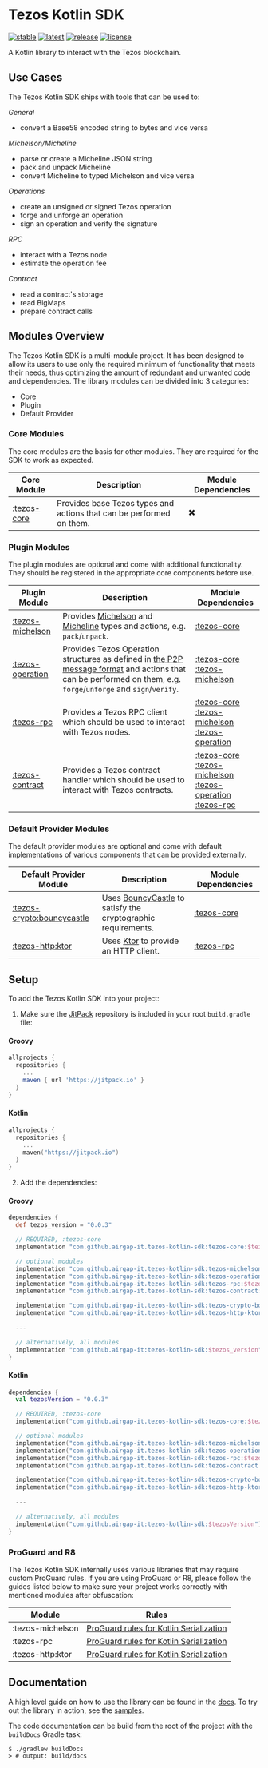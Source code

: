 # Tezos Kotlin SDK

[![stable](https://img.shields.io/github/v/tag/airgap-it/tezos-kotlin-sdk?label=stable&sort=semver)](https://github.com/airgap-it/tezos-kotlin-sdk/releases)
[![latest](https://img.shields.io/github/v/tag/airgap-it/tezos-kotlin-sdk?color=orange&include_prereleases&label=latest)](https://github.com/airgap-it/tezos-kotlin-sdk/releases)
[![release](https://img.shields.io/jitpack/v/github/airgap-it/tezos-kotlin-sdk)](https://jitpack.io/#airgap-it/tezos-kotlin-sdk)
[![license](https://img.shields.io/github/license/airgap-it/tezos-kotlin-sdk)](https://github.com/airgap-it/tezos-kotlin-sdk/blob/master/LICENSE)

A Kotlin library to interact with the Tezos blockchain.

## Use Cases

The Tezos Kotlin SDK ships with tools that can be used to:

*General*
  - convert a Base58 encoded string to bytes and vice versa

*Michelson/Micheline*
  - parse or create a Micheline JSON string
  - pack and unpack Micheline
  - convert Micheline to typed Michelson and vice versa

*Operations*
- create an unsigned or signed Tezos operation
- forge and unforge an operation
- sign an operation and verify the signature

*RPC*
- interact with a Tezos node
- estimate the operation fee

*Contract*
- read a contract's storage
- read BigMaps
- prepare contract calls

## Modules Overview

The Tezos Kotlin SDK is a multi-module project. It has been designed to allow its users to use only the required minimum of functionality that meets their needs, thus optimizing the amount of redundant and unwanted code and dependencies.
The library modules can be divided into 3 categories:
- Core
- Plugin
- Default Provider

### Core Modules
The core modules are the basis for other modules. They are required for the SDK to work as expected.

| Core Module                                                                       | Description                                                          | Module Dependencies |
|-----------------------------------------------------------------------------------|----------------------------------------------------------------------|---------------------|
| [:tezos-core](https://github.com/airgap-it/tezos-kotlin-sdk/tree/main/tezos-core) | Provides base Tezos types and actions that can be performed on them. | ✖️                  |

### Plugin Modules
The plugin modules are optional and come with additional functionality. They should be registered in the appropriate core components before use.

| Plugin Module                                                                               | Description                                                                                                                                                                                                   | Module Dependencies                                                                                                                                                                                                                                                                                                                                                            |
|---------------------------------------------------------------------------------------------|---------------------------------------------------------------------------------------------------------------------------------------------------------------------------------------------------------------|--------------------------------------------------------------------------------------------------------------------------------------------------------------------------------------------------------------------------------------------------------------------------------------------------------------------------------------------------------------------------------|
| [:tezos-michelson](https://github.com/airgap-it/tezos-kotlin-sdk/tree/main/tezos-michelson) | Provides [Michelson](https://tezos.gitlab.io/active/michelson.html) and [Micheline](https://tezos.gitlab.io/shell/micheline.html) types and actions, e.g. `pack`/`unpack`.                                    | [:tezos-core](https://github.com/airgap-it/tezos-kotlin-sdk/tree/main/tezos-core)                                                                                                                                                                                                                                                                                              |
| [:tezos-operation](https://github.com/airgap-it/tezos-kotlin-sdk/tree/main/tezos-operation) | Provides Tezos Operation structures as defined in [the P2P message format](https://tezos.gitlab.io/shell/p2p_api.html) and actions that can be performed on them, e.g. `forge`/`unforge` and `sign`/`verify`. | [:tezos-core](https://github.com/airgap-it/tezos-kotlin-sdk/tree/main/tezos-core) <br /> [:tezos-michelson](https://github.com/airgap-it/tezos-kotlin-sdk/tree/main/tezos-michelson)                                                                                                                                                                                           |
| [:tezos-rpc](https://github.com/airgap-it/tezos-kotlin-sdk/tree/main/tezos-rpc)             | Provides a Tezos RPC client which should be used to interact with Tezos nodes.                                                                                                                                | [:tezos-core](https://github.com/airgap-it/tezos-kotlin-sdk/tree/main/tezos-core) <br /> [:tezos-michelson](https://github.com/airgap-it/tezos-kotlin-sdk/tree/main/tezos-michelson) <br /> [:tezos-operation](https://github.com/airgap-it/tezos-kotlin-sdk/tree/main/tezos-operation)                                                                                        |
| [:tezos-contract](https://github.com/airgap-it/tezos-kotlin-sdk/tree/main/tezos-contract)   | Provides a Tezos contract handler which should be used to interact with Tezos contracts.                                                                                                                      | [:tezos-core](https://github.com/airgap-it/tezos-kotlin-sdk/tree/main/tezos-core) <br /> [:tezos-michelson](https://github.com/airgap-it/tezos-kotlin-sdk/tree/main/tezos-michelson) <br /> [:tezos-operation](https://github.com/airgap-it/tezos-kotlin-sdk/tree/main/tezos-operation) <br /> [:tezos-rpc](https://github.com/airgap-it/tezos-kotlin-sdk/tree/main/tezos-rpc) |

### Default Provider Modules
The default provider modules are optional and come with default implementations of various components that can be provided externally.

| Default Provider Module                                                                                         | Description                                                                                   | Module Dependencies                                                               |
|-----------------------------------------------------------------------------------------------------------------|-----------------------------------------------------------------------------------------------|-----------------------------------------------------------------------------------|
| [:tezos-crypto:bouncycastle](https://github.com/airgap-it/tezos-kotlin-sdk/tree/main/tezos-crypto/bouncycastle) | Uses [BouncyCastle](https://www.bouncycastle.org/) to satisfy the cryptographic requirements. | [:tezos-core](https://github.com/airgap-it/tezos-kotlin-sdk/tree/main/tezos-core) |
| [:tezos-http:ktor](https://github.com/airgap-it/tezos-kotlin-sdk/tree/main/tezos-http/ktor)                     | Uses [Ktor](https://ktor.io/) to provide an HTTP client.                                      | [:tezos-rpc](https://github.com/airgap-it/tezos-kotlin-sdk/tree/main/tezos-rpc)   |

## Setup

To add the Tezos Kotlin SDK into your project:

1. Make sure the [JitPack](https://jitpack.io/) repository is included in your root `build.gradle` file:

#### Groovy
  ```groovy
  allprojects {
    repositories {
      ...
      maven { url 'https://jitpack.io' }
    }
  }
  ```

#### Kotlin
  ```kotlin
  allprojects {
    repositories {
      ...
      maven("https://jitpack.io")
    }
  }
  ```

2. Add the dependencies:

#### Groovy
  ```groovy
  dependencies {
    def tezos_version = "0.0.3"

    // REQUIRED, :tezos-core
    implementation "com.github.airgap-it.tezos-kotlin-sdk:tezos-core:$tezos_version"

    // optional modules
    implementation "com.github.airgap-it.tezos-kotlin-sdk:tezos-michelson:$tezos_version"
    implementation "com.github.airgap-it.tezos-kotlin-sdk:tezos-operation:$tezos_version"
    implementation "com.github.airgap-it.tezos-kotlin-sdk:tezos-rpc:$tezos_version"
    implementation "com.github.airgap-it.tezos-kotlin-sdk:tezos-contract:$tezos_version"

    implementation "com.github.airgap-it.tezos-kotlin-sdk:tezos-crypto-bouncycastle:$tezos_version"
    implementation "com.github.airgap-it.tezos-kotlin-sdk:tezos-http-ktor:$tezos_version"
    
    ---

    // alternatively, all modules
    implementation "com.github.airgap-it:tezos-kotlin-sdk:$tezos_version"
  }
  ```

#### Kotlin

  ```kotlin
  dependencies {
    val tezosVersion = "0.0.3"

    // REQUIRED, :tezos-core
    implementation("com.github.airgap-it.tezos-kotlin-sdk:tezos-core:$tezosVersion")

    // optional modules
    implementation("com.github.airgap-it.tezos-kotlin-sdk:tezos-michelson:$tezosVersion")
    implementation("com.github.airgap-it.tezos-kotlin-sdk:tezos-operation:$tezosVersion")
    implementation("com.github.airgap-it.tezos-kotlin-sdk:tezos-rpc:$tezosVersion")
    implementation("com.github.airgap-it.tezos-kotlin-sdk:tezos-contract:$tezosVersion")

    implementation("com.github.airgap-it.tezos-kotlin-sdk:tezos-crypto-bouncycastle:$tezosVersion")
    implementation("com.github.airgap-it.tezos-kotlin-sdk:tezos-http-ktor:$tezosVersion")
    
    ---

    // alternatively, all modules
    implementation("com.github.airgap-it:tezos-kotlin-sdk:$tezosVersion")
}
  ```

### ProGuard and R8

The Tezos Kotlin SDK internally uses various libraries that may require custom ProGuard rules. If you are using ProGuard or R8, please follow the guides listed below to make sure your project works correctly with mentioned modules after obfuscation:

| Module           | Rules                                                                                              |
|------------------|----------------------------------------------------------------------------------------------------|
| :tezos-michelson | [ProGuard rules for Kotlin Serialization](https://github.com/Kotlin/kotlinx.serialization#android) |
| :tezos-rpc       | [ProGuard rules for Kotlin Serialization](https://github.com/Kotlin/kotlinx.serialization#android) |
| :tezos-http:ktor | [ProGuard rules for Kotlin Serialization](https://github.com/Kotlin/kotlinx.serialization#android) |

## Documentation

A high level guide on how to use the library can be found in the [docs](https://github.com/airgap-it/tezos-kotlin-sdk/tree/main/docs).
To try out the library in action, see the [samples](https://github.com/airgap-it/tezos-kotlin-sdk/tree/main/samples).

The code documentation can be build from the root of the project with the `buildDocs` Gradle task:
```shell
$ ./gradlew buildDocs 
> # output: build/docs
```
